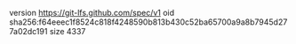 version https://git-lfs.github.com/spec/v1
oid sha256:f64eeec1f8524c818f4248590b813b430c52ba65700a9a8b7945d277a02dc191
size 4337

